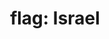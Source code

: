 ---
layout: smileys&emotion
title: "flag: Israel"
emoji: flag_israel
permalink: 🇮🇱.html
image: assets/img/3moji/flag_israel.png
---